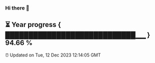 ### Hi there 👋
⏳ Year progress { ████████████████████████████▁▁ } 94.66 %
---
⏰ Updated on Tue, 12 Dec 2023 12:14:05 GMT

